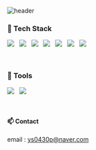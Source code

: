 ![header](https://capsule-render.vercel.app/api?type=wave&color=auto&height=200&section=header&text=oos43&fontSize=90)

<!--
**oos43/oos43** is a ✨ _special_ ✨ repository because its `README.md` (this file) appears on your GitHub profile.

Here are some ideas to get you started:

- 🔭 I’m currently working on ...
- 🌱 I’m currently learning ...
- 👯 I’m looking to collaborate on ...
- 🤔 I’m looking for help with ...
- 💬 Ask me about ...
- 📫 How to reach me: ...
- 😄 Pronouns: ...
- ⚡ Fun fact: ...
-->

### 🔭 Tech Stack
<img src="https://img.shields.io/badge/Java-007396?style=flat-square&logo=Java&logoColor=white"/> &nbsp;
<img src="https://img.shields.io/badge/Oracle-F80000?style=flat-square&logo=Oracle&logoColor=white"/> &nbsp;
<img src="https://img.shields.io/badge/Spring-6DB33F?style=flat-square&logo=Spring&logoColor=white"/> &nbsp;
<img src="https://img.shields.io/badge/HTML5-F80000?style=flat-square&logo=HTML5&logoColor=white"/> &nbsp;
<img src="https://img.shields.io/badge/CSS3-1572B6?style=flat-square&logo=CSS3&logoColor=white"/> &nbsp;
<img src="https://img.shields.io/badge/JavaScript-F7DF1E?style=flat-square&logo=JavaScript&logoColor=black"/> &nbsp;
<img src="https://img.shields.io/badge/jQuery-0769AD?style=flat-square&logo=jQuery&logoColor=white"/> &nbsp;

<br>

### 🔭 Tools
<img src="https://img.shields.io/badge/Eclipse%20IDE-2C2255?style=flat-square&logo=Eclipse%20IDE&logoColor=white"/> &nbsp;
<img src="https://img.shields.io/badge/Git-F05032?style=flat-square&logo=Git&logoColor=white"/> &nbsp;

<br>

#### 📫 Contact
email : ys0430p@naver.com
